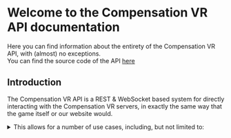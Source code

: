 # Welcome to the Compensation VR API documentation  
Here you can find information about the entirety of the Compensation VR API, with (almost) no exceptions.  
You can find the source code of the API [here](https://github.com/bubby932/VigorXRAPI)  

## Introduction  
The Compensation VR API is a REST & WebSocket based system for directly interacting with the Compensation VR servers, in exactly
the same way that the game itself or our website would.  
  
<details>  
<summary>This allows for a number of use cases, including, but not limited to:</summary>  
  
* Fetching data about a user, such as their username, ID, or bio.  
* Gifting users items.  
* Making purchases without logging into the game.  
* Sending messages automatically, in the vein of a Discord bot.  
* (Coming Soon) Manually downloading, modifying, and reuploading room saves to allow for more advanced operations.  
  
</details>  